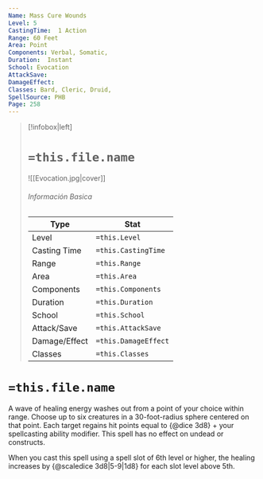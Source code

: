 ```yaml
---
Name: Mass Cure Wounds
Level: 5
CastingTime:  1 Action 
Range: 60 Feet
Area: Point
Components: Verbal, Somatic, 
Duration:  Instant  
School: Evocation
AttackSave: 
DamageEffect: 
Classes: Bard, Cleric, Druid, 
SpellSource: PHB
Page: 258
---
```


>[!infobox|left]
># `=this.file.name`
>![[Evocation.jpg|cover]]
> ###### Información Basica
> Type |  Stat |
> ---|---|
> Level | `=this.Level` |
> Casting Time | `=this.CastingTime` |
> Range | `=this.Range` |
> Area | `=this.Area` |
> Components | `=this.Components` |
> Duration | `=this.Duration` |
> School | `=this.School` |
> Attack/Save | `=this.AttackSave` |
> Damage/Effect | `=this.DamageEffect` |
> Classes | `=this.Classes` |

# `=this.file.name`
A wave of healing energy washes out from a point of your choice within range. Choose up to six creatures in a 30-foot-radius sphere centered on that point. Each target regains hit points equal to {@dice 3d8} + your spellcasting ability modifier. This spell has no effect on undead or constructs.



 


When you cast this spell using a spell slot of 6th level or higher, the healing increases by {@scaledice 3d8|5-9|1d8} for each slot level above 5th. 